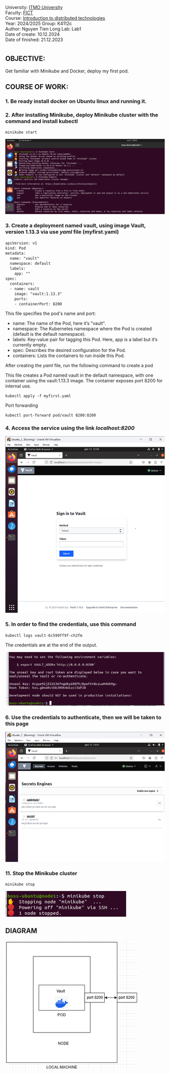 University: [ITMO University](https://itmo.ru/ru/)  
Faculty: [FICT](https://fict.itmo.ru)  
Course: [Introduction to distributed technologies](https://github.com/itmo-ict-faculty/introduction-to-distributed-technologies)  
Year: 2024/2025
Group: K4112c  
Author: Nguyen Tien Long
Lab: Lab1  
Date of create: 10.12.2024  
Date of finished: 21.12.2023

#

## OBJECTIVE:

Get familiar with Minikube and Docker, deploy my first pod.

## COURSE OF WORK:

### 1. Be ready install docker on Ubuntu linux and running it.

### 2. After installing Minikube, deploy Minikube cluster with the command and install kubectl

```
minikube start
```

![image](./img/Screenshot%202024-11-07%20090656.png)

### 3. Create a deployment named vault, using image Vault, version 1.13.3 via use _yaml_ file (myfirst.yaml)

```
apiVersion: v1
kind: Pod
metadata:
  name: "vault"
  namespace: default
  labels:
    app: ""
spec:
  containers:
  - name: vault
    image: "vault:1.13.3"
    ports:
    - containerPort: 8200
```

This file specifies the pod's name and port:

- name: The name of the Pod, here it’s "vault".
- namespace: The Kubernetes namespace where the Pod is created (default is the default namespace).
- labels: Key-value pair for tagging this Pod. Here, app is a label but it’s currently empty.
- spec: Describes the desired configuration for the Pod.
- containers: Lists the containers to run inside this Pod.

After creating the _yaml_ file, run the following command to create a pod

This file creates a Pod named vault in the default namespace, with one container using the vault:1.13.3 image. The container exposes port 8200 for internal use.

```
kubectl apply -f myfirst.yaml
```

Port forwarding

```
kubectl port-forward pod/vault 8200:8200
```

### 4. Access the service using the link _localhost:8200_

![image](./img/Screenshot%202024-12-12%20125505.png)

### 5. In order to find the credentials, use this command

```
kubectl logs vault-6c599ff9f-ch2fm
```

The credentials are at the end of the output.

![image](./img/Screenshot%202024-12-12%20125932.png)

### 6. Use the credentials to authenticate, then we will be taken to this page

![image](./img/Screenshot%202024-12-12%20130138.png)

### 11. Stop the Minikube cluster

```
minikube stop
```

![image](./img/Screenshot%202024-12-12%20130303.png)

## DIAGRAM

![image](./img/Screenshot%202024-12-20%20231922.png)
